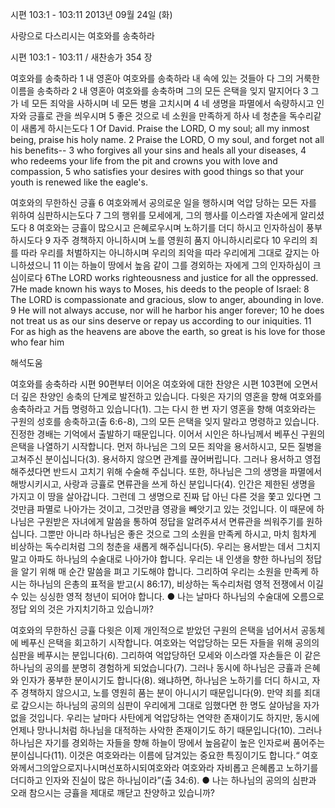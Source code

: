 시편 103:1 - 103:11 
2013년 09월 24일 (화)

사랑으로 다스리시는 여호와를 송축하라



시편 103:1 - 103:11 / 새찬송가 354 장


여호와를 송축하라
1 내 영혼아 여호와를 송축하라 내 속에 있는 것들아 다 그의 거룩한 이름을 송축하라 2 내 영혼아 여호와를 송축하며 그의 모든 은택을 잊지 말지어다 3 그가 네 모든 죄악을 사하시며 네 모든 병을 고치시며 4 네 생명을 파멸에서 속량하시고 인자와 긍휼로 관을 씌우시며 5 좋은 것으로 네 소원을 만족하게 하사 네 청춘을 독수리같이 새롭게 하시는도다
1 Of David. Praise the LORD, O my soul; all my inmost being, praise his holy name. 2 Praise the LORD, O my soul, and forget not all his benefits-- 3 who forgives all your sins and heals all your diseases, 4 who redeems your life from the pit and crowns you with love and compassion, 5 who satisfies your desires with good things so that your youth is renewed like the eagle's.

여호와의 무한하신 긍휼
6 여호와께서 공의로운 일을 행하시며 억압 당하는 모든 자를 위하여 심판하시는도다 7 그의 행위를 모세에게, 그의 행사를 이스라엘 자손에게 알리셨도다 8 여호와는 긍휼이 많으시고 은혜로우시며 노하기를 더디 하시고 인자하심이 풍부하시도다 9 자주 경책하지 아니하시며 노를 영원히 품지 아니하시리로다 10 우리의 죄를 따라 우리를 처벌하지는 아니하시며 우리의 죄악을 따라 우리에게 그대로 갚지는 아니하셨으니 11 이는 하늘이 땅에서 높음 같이 그를 경외하는 자에게 그의 인자하심이 크심이로다
6The LORD works righteousness and justice for all the oppressed. 7He made known his ways to Moses, his deeds to the people of Israel: 8 The LORD is compassionate and gracious, slow to anger, abounding in love. 9 He will not always accuse, nor will he harbor his anger forever; 10 he does not treat us as our sins deserve or repay us according to our iniquities. 11 For as high as the heavens are above the earth, so great is his love for those who fear him

해석도움





여호와를 송축하라
시편 90편부터 이어온 여호와에 대한 찬양은 시편 103편에 오면서 더 깊은 찬양인 송축의 단계로 발전하고 있습니다. 다윗은 자기의 영혼을 향해 여호와를 송축하라고 거듭 명령하고 있습니다(1). 그는 다시 한 번 자기 영혼을 향해 여호와라는 구원의 성호를 송축하고(출 6:6-8), 그의 모든 은택을 잊지 말라고 명령하고 있습니다. 진정한 경배는 기억에서 출발하기 때문입니다. 이어서 시인은 하나님께서 베푸신 구원의 은택을 나열하기 시작합니다. 먼저 하나님은 그의 모든 죄악을 용서하시고, 모든 질병을 고쳐주신 분이십니다(3). 용서하지 않으면 관계를 끊어버립니다. 그러나 용서하고 영접해주셨다면 반드시 고치기 위해 수술해 주십니다. 또한, 하나님은 그의 생명을 파멸에서 해방시키시고, 사랑과 긍휼로 면류관을 쓰게 하신 분입니다(4). 인간은 제한된 생명을 가지고 이 땅을 살아갑니다. 그런데 그 생명으로 진짜 답 아닌 다른 것을 쫓고 있다면 그것만큼 파멸로 나아가는 것이고, 그것만큼 영광을 빼앗기고 있는 것입니다. 이 때문에 하나님은 구원받은 자녀에게 말씀을 통하여 정답을 알려주셔서 면류관을 씌워주기를 원하십니다. 그뿐만 아니라 하나님은 좋은 것으로 그의 소원을 만족케 하시고, 마치 힘차게 비상하는 독수리처럼 그의 청춘을 새롭게 해주십니다(5). 우리는 용서받는 데서 그치지 말고 아파도 하나님의 수술대로 나아가야 합니다. 우리는 내 인생을 향한 하나님의 정답을 알기 위해 매 순간 말씀을 펴고 기도해야 합니다. 그리하여 우리는 소원을 만족케 하시는 하나님의 은총의 표적을 받고(시 86:17), 비상하는 독수리처럼 영적 전쟁에서 이길 수 있는 싱싱한 영적 청년이 되어야 합니다.
● 나는 날마다 하나님의 수술대에 오름으로 정답 외의 것은 가지치기하고 있습니까?

여호와의 무한하신 긍휼
다윗은 이제 개인적으로 받았던 구원의 은택을 넘어서서 공동체에 베푸신 은택을 회고하기 시작합니다. 여호와는 억압당하는 모든 자들을 위해 공의의 심판을 베푸시는 분입니다(6). 그리하여 억압당하던 모세와 이스라엘 자손들은 이 같은 하나님의 공의를 분명히 경험하게 되었습니다(7). 그러나 동시에 하나님은 긍휼과 은혜와 인자가 풍부한 분이시기도 합니다(8). 왜냐하면, 하나님은 노하기를 더디 하시고, 자주 경책하지 않으시고, 노를 영원히 품는 분이 아니시기 때문입니다(9). 만약 죄를 죄대로 갚으시는 하나님의 공의의 심판이 우리에게 그대로 임했다면 한 명도 살아남을 자가 없을 것입니다. 우리는 날마다 사탄에게 억압당하는 연약한 존재이기도 하지만, 동시에 언제나 망나니처럼 하나님을 대적하는 사악한 존재이기도 하기 때문입니다(10). 그러나 하나님은 자기를 경외하는 자들을 향해 하늘이 땅에서 높음같이 높은 인자로써 품어주는 분이십니다(11). 이것은 여호와라는 이름에 담겨있는 중요한 특징이기도 합니다.“ 여호와께서그의앞으로지나시며선포하시되여호와라 여호와라 자비롭고 은혜롭고 노하기를 더디하고 인자와 진실이 많은 하나님이라”(출 34:6).
● 나는 하나님의 공의의 심판과 오래 참으시는 긍휼을 제대로 깨닫고 찬양하고 있습니까?
